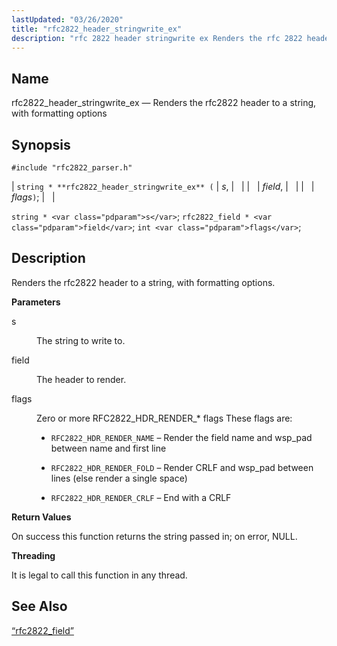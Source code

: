 ```yaml
---
lastUpdated: "03/26/2020"
title: "rfc2822_header_stringwrite_ex"
description: "rfc 2822 header stringwrite ex Renders the rfc 2822 header to a string with formatting options string rfc 2822 header stringwrite ex s field flags string s rfc 2822 field field int flags Renders the rfc 2822 header to a string with formatting options s The string to write to..."
---
```


<a name="apis.rfc2822_header_stringwrite_ex"></a> 
## Name

rfc2822_header_stringwrite_ex — Renders the rfc2822 header to a string, with formatting options

## Synopsis

`#include "rfc2822_parser.h"`

| `string * **rfc2822_header_stringwrite_ex** (` | <var class="pdparam">s</var>, |   |
|   | <var class="pdparam">field</var>, |   |
|   | <var class="pdparam">flags</var>`)`; |   |

`string * <var class="pdparam">s</var>`;
`rfc2822_field * <var class="pdparam">field</var>`;
`int <var class="pdparam">flags</var>`;<a name="idp58699888"></a> 
## Description

Renders the rfc2822 header to a string, with formatting options.

**<a name="idp58701136"></a> Parameters**

<dl class="variablelist">

<dt>s</dt>

<dd>

The string to write to.

</dd>

<dt>field</dt>

<dd>

The header to render.

</dd>

<dt>flags</dt>

<dd>

Zero or more RFC2822_HDR_RENDER_* flags These flags are:

*   `RFC2822_HDR_RENDER_NAME` – Render the field name and wsp_pad between name and first line

*   `RFC2822_HDR_RENDER_FOLD` – Render CRLF and wsp_pad between lines (else render a single space)

*   `RFC2822_HDR_RENDER_CRLF` – End with a CRLF

</dd>

</dl>

**<a name="idp58712272"></a> Return Values**

On success this function returns the string passed in; on error, NULL.

**<a name="idp58713248"></a> Threading**

It is legal to call this function in any thread.

<a name="idp58714352"></a> 
## See Also

[“rfc2822_field”](/momentum/3/3-api/structs-rfc-2822-field)